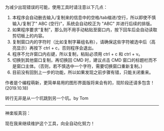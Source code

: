 为减少出现错误的可能，使用工具时请注意以下几点：

1. 本程序会自动删去输入/复制来的信息中的空格/tab缩进/空行，所以即使不慎输入/复制了"  ABC  (空行)"，系统会自动校正为 "ABC" 并进行后续的排版。
2. 如果程序要求“复制”，那么则不用手动粘贴至窗口内，按下回车后会自动读取剪切板上的内容。
3. 复制窗口内的字符时（比如复制字幕组名称），请确保这些字符被选中后（高亮显示）再按下 ctrl + c，否则程序会退出。
4. 程序不允许窗口内右键，所以复制，粘贴必须用 ctrl + c 和 ctrl + v。
5. 切换到其他窗口复制，再切换回 CMD 时，建议点击 CMD 窗口的标题栏而不是窗口主体。（否则，若不慎选中一个字符，需要切换窗口重新复制。）
6. 目前没有回到上一步的功能，所以如果发现之前步骤有错，只能关闭重来。

作者是个编程萌新，更简单易用的图形界面版将来会有的，现阶段还请多包含！
(2019.10.18)

转行无非是从一个坑跳到另一个坑。by Tom 

---

神楽坂真羽：

现在我来继续维护这个工具，向全自动化努力！
